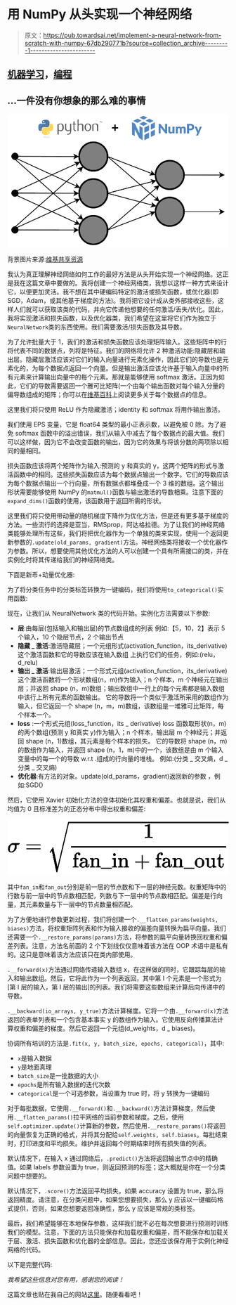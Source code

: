 # 用 NumPy 从头实现一个神经网络

> 原文：<https://pub.towardsai.net/implement-a-neural-network-from-scratch-with-numpy-67db290771b?source=collection_archive---------1----------------------->

## [机器学习](https://towardsai.net/p/category/machine-learning)，[编程](https://towardsai.net/p/category/programming)

## …一件没有你想象的那么难的事情

![](img/87d0cd9046a470165e5ebd4102a41a9b.png)

背景图片来源:[维基共享资源](https://commons.wikimedia.org/wiki/File:Multi-Layer_Neural_Network-Vector-Blank.svg)

我认为真正理解神经网络如何工作的最好方法是从头开始实现一个神经网络。这正是我在这篇文章中要做的。我将创建一个神经网络类，我想以这样一种方式来设计它，以便更加灵活。我不想在其中硬编码特定的激活或损失函数，或优化器(即 SGD，Adam，或其他基于梯度的方法)。我将把它设计成从类外部接收这些，这样人们就可以获取该类的代码，并向它传递他想要的任何激活/丢失/优化。因此，我将实现激活和损失函数，以及优化器类，我们希望在这里将它们作为独立于`NeuralNetwork`类的东西使用。我们需要激活/损失函数及其导数。

为了允许批量大于 1，我们的激活和损失函数应该处理矩阵输入。这些矩阵中的行将代表不同的数据点，列将是特征。我们的网络将允许 2 种激活功能:隐藏层和输出层。隐藏层激活应该对它们的输入向量进行元素化操作，因此它们的导数也是元素化的，为每个数据点返回一个向量。但是输出激活应该允许基于输入向量中的所有元素来计算输出向量中的每个元素。那就是能够使用 softmax 激活。正因为如此，它们的导数需要返回一个雅可比矩阵(一个由每个输出函数对每个输入分量的偏导数组成的矩阵；你可以在[维基百科](https://en.wikipedia.org/wiki/Jacobian_matrix_and_determinant)上阅读更多关于每个数据点的信息。

这里我们将只使用 ReLU 作为隐藏激活；identity 和 softmax 将用作输出激活。

我们使用 EPS 变量，它是 float64 类型的最小正表示数，以避免被 0 除。为了避免 softmax 函数中的溢出错误，我们从输入中减去了每个数据点的最大值。我们可以这样做，因为它不会改变函数的输出，因为它的效果与将该分数的两项除以相同的量相同。

损失函数应该将两个矩阵作为输入:预测的 y 和真实的 y，这两个矩阵的形式与激活函数中的相同。这些损失函数应该为每个数据点输出一个数字。它们的导数应该为每个数据点输出一个行向量，所有数据点都堆叠成一个 3 维的数组。这个输出形状需要能够使用 NumPy 的`matmul()`函数与输出激活的导数相乘。注意下面的`expand_dims()`函数的使用，该函数用于返回所需的形状。

这里我们将只使用带动量的随机梯度下降作为优化方法，但是还有更多基于梯度的方法。一些流行的选择是亚当，RMSprop，阿达格拉德。为了让我们的神经网络类能够处理所有这些，我们将把优化器作为一个单独的类来实现，使用一个返回更新参数的`.update(old_params, gradient)`方法。神经网络类将接收一个优化器作为参数。所以，想要使用其他优化方法的人可以创建一个具有所需接口的类，并在实例化时将其传递给我们的神经网络类。

下面是新币+动量优化器:

为了将分类任务中的分类标签转换为一键编码，我们将使用`to_categorical()`实用函数:

现在，让我们从 NeuralNetwork 类的代码开始。实例化方法需要以下参数:

*   **层**:由每层(包括输入和输出层)的节点数组成的列表
    例如:【5，10，2】表示 5 个输入，10 个隐层节点，2 个输出节点
*   **隐藏 _ 激活**:激活隐藏层；一个元组形式(activation_function，its_derivative)
    这个激活函数和它的导数应该在输入数组
    上执行它们的任务，例如:(relu，d_relu)
*   **输出 _ 激活**:输出层激活；一个形式元组(activation_function，its_derivative)
    这个激活函数将一个形状数组(n，m)作为输入；n 个样本，m 个神经元在输出层；并返回 shape (n，m)数组；输出数组中一行上的每个元素都是输入数组中该行上所有元素的函数输出。
    它的导数将一个类似于激活所采用的数组作为输入，但它返回一个 shape (n，m，m)数组，该数组是一堆雅可比矩阵，每个样本一个。
*   **loss** :一个形式元组(loss_function，its _ derivative)
    loss 函数取形状(n，m)的两个数组(预测 y 和真实 y)作为输入；n 个样本，输出层 m 个神经元；并返回 shape (n，1)数组，其元素是每个样本的损失。
    它的导数将 shape (n，m)的数组作为输入，并返回 shape (n，1，m)中的一个，该数组是由 m 个输入变量中的每一个的导数 w.r.t .组成的行向量的堆栈。
    例如:(分类 _ 交叉熵，d _ 分类 _ 交叉熵)
*   **优化器**:有方法的对象。update(old_params，gradient)返回新的参数
    ，例如:SGD()

然后，它使用 Xavier 初始化方法的变体初始化其权重和偏差。也就是说，我们从均值为 0 且标准差为的正态分布中得出权重和偏差:

![](img/1499ddec9ab4cea1570850c8a84436d8.png)

其中`fan_in`和`fan_out`分别是前一层的节点数和下一层的神经元数。权重矩阵中的行数与前一层中的节点数相匹配，列数与下一层中的节点数相匹配。偏差是行向量，其元素数量与下一层中的节点数量相匹配。

为了方便地进行参数更新过程，我们将创建一个`.__flatten_params(weights, biases)`方法，将权重矩阵列表和作为输入接收的偏差向量转换为扁平向量。我们还需要一个`.__restore_params(params)`方法，将参数的扁平向量转换回权重和偏差列表。注意，方法名前面的 2 个下划线仅仅意味着该方法在 OOP 术语中是私有的。这只是意味着该方法应该只在类内部使用。

`.__forward(x)`方法通过网络传递输入数组 x，在这样做的同时，它跟踪每层的输入和输出数组。然后，它将此作为一个列表返回，其中第 I 个元素是一个形式为[第 I 层的输入，第 I 层的输出]的列表。我们将需要这些数组来计算后向传递中的导数。

`.__backward(io_arrays, y_true)`方法计算梯度。它将一个由`.__forward(x)`方法返回的表单列表和一个包含基本事实 y 的数组作为输入。它使用反向传播算法计算权重和偏差的梯度。然后它返回一个元组(d_weights，d _ biases)。

协调所有培训的方法是`.fit(x, y, batch_size, epochs, categorical)`，其中:

*   `x`是输入数据
*   `y`是地面真理
*   `batch_size`是一批数据的大小
*   `epochs`是所有输入数据的迭代次数
*   `categorical`是一个可选参数，当设置为 true 时，将 y 转换为一键编码

对于每批数据，它使用`.__forward()`和`.__backward()`方法计算梯度，然后使用`.__flatten_params()`拉平网络的当前参数和梯度。之后，使用`self.optimizer.update()`计算新的参数，然后使用`.__restore_params()`将返回的向量恢复为正确的格式，并将其分配给`self.weights, self.biases`。每批结束时，打印进度和平均损失。维护并返回每个时期结束时所有损失值的列表。

默认情况下，在输入 x 通过网络后，`.predict()`方法将返回输出节点中的精确值。如果 labels 参数设置为 true，则返回预测的标签；这大概就是你在一个分类问题中想要的。

默认情况下，`.score()`方法返回平均损失。如果 accuracy 设置为 true，那么将返回精度。请注意，在分类问题中，如果您想要损失，那么 y 应该以一键编码格式提供，否则，如果您想要返回准确性，那么 y 应该是常规的类标签。

最后，我们希望能够在本地保存参数，这样我们就不必在每次想要进行预测时训练我们的模型。注意，下面的方法只能保存和加载权重和偏差，而不能保存和加载关于层、激活、损失函数和优化器的全部信息。因此，您还应该保存用于实例化神经网络的代码。

以下是完整代码:

*我希望这些信息对您有用，感谢您的阅读！*

这篇文章也贴在我自己的网站[这里](https://www.nablasquared.com/implement-a-neural-network-from-scratch-with-numpy/)。随便看看吧！